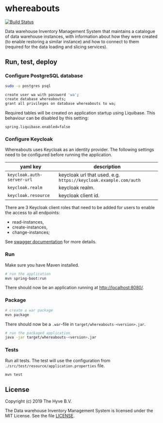 # whereabouts


[![Build Status](https://travis-ci.org/thehyve/whereabouts.svg?branch=master)](https://travis-ci.org/thehyve/whereabouts/branches)

Data warehouse Inventory Management System that maintains a catalogue of data warehouse instances, 
with information about how they were created (to enable restoring a similar instance) 
and how to connect to them (required for the data loading and slicing services).


## Run, test, deploy

### Configure PostgreSQL database
```bash
sudo -u postgres psql
```

```bash
create user wa with password 'wa';
create database whereabouts;
grant all privileges on database whereabouts to wa;
```

Required tables will be created on application startup using Liquibase. 
This behaviour can be disabled by this setting:
```
spring.liquibase.enabled=false
```

### Configure Keycloak
Whereabouts uses Keycloak as an identity provider.
The following settings need to be configured before running the application.

| yaml key | description |
|-----------|-------------|
| `keycloak.auth-server-url` | keycloak url that used. e.g. `https://keycloak.example.com/auth` |
| `keycloak.realm` | keycloak realm. |
| `keycloak.resource` | keycloak client id. |


There are 3 Keycloak client roles that need to be added for users to enable the access to all endpoints:
- read-instances,
- create-instances,
- change-instances;

See [swagger documentation](/src/main/resources/public/swagger.yaml) for more details.

### Run

Make sure you have Maven installed.

```bash
# run the application
mvn spring-boot:run
```
There should now be an application running at [http://localhost:8080/](http://localhost:8080/).


### Package
```bash
# create a war package
mvn package
```
There should now be a `.war`-file in `target/whereabouts-<version>.jar`.
```bash
# run the packaged application
java -jar target/whereabouts-<version>.jar
```


### Tests

Run all tests. The test will use the configuration from `./src/test/resource/application.properties` file.

```bash
mvn test
```

License
-------

Copyright (c) 2019 The Hyve B.V.

The Data warehouse Inventory Management System is licensed under the MIT License. See the file [LICENSE](LICENSE).
